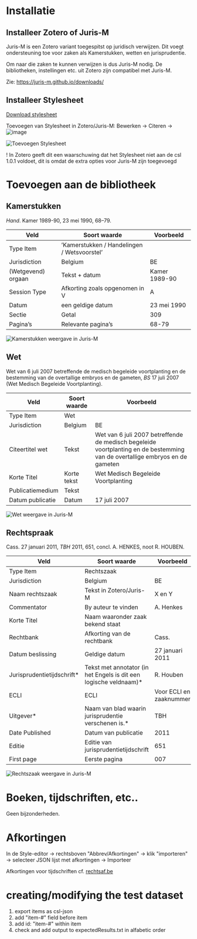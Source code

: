 Installatie
===========

Installeer Zotero of Juris-M
----------------------------

Juris-M is een Zotero variant toegespitst op juridisch verwijzen. Dit voegt ondersteuning toe voor zaken als Kamerstukken, wetten en jurisprudentie.

Om naar die zaken te kunnen verwijzen is dus Juris-M nodig. De bibliotheken, instellingen etc. uit Zotero zijn compatibel met Juris-M.

Zie: <https://juris-m.github.io/downloads/>

Installeer Stylesheet
---------------------
[Download stylesheet](https://raw.githubusercontent.com/mvwestendorp/v-en-a/master/v-en-a.csl)

Toevoegen van Stylesheet in Zotero/Juris-M: Bewerken -> Citeren -> ![image](figures/Manual-plus-sign.png)

![Toevoegen Stylesheet](figures/Manual-fig-1.png)

! In Zotero geeft dit een waarschuwing dat het Stylesheet niet aan de csl 1.0.1 voldoet, dit is omdat de extra opties voor Juris-M zijn toegevoegd

Toevoegen aan de bibliotheek
============================

Kamerstukken
------------

*Hand*. Kamer 1989-90, 23 mei 1990, 68–79.

Veld | Soort waarde | Voorbeeld
--- | --- | ---
Type Item | ’Kamerstukken / Handelingen / Wetsvoorstel’ | 
Jurisdiction | Belgium|BE | 
(Wetgevend) orgaan | Tekst + datum | Kamer 1989-90
Session Type | Afkorting zoals opgenomen in V|A | Hand. ; Parl. St ; Vr. en Antw.
Datum | een geldige datum | 23 mei 1990
Sectie | Getal | 309
Pagina’s | Relevante pagina’s | 68-79


![Kamerstukken weergave in Juris-M](figures/Manual-fig-2.png)

Wet
---

Wet van 6 juli 2007 betreffende de medisch begeleide voortplanting en de bestemming van de overtallige embryos en de gameten, *BS* 17 juli 2007 (Wet Medisch Begeleide Voortplanting).

Veld | Soort waarde | Voorbeeld
--- | --- | ---
Type Item | Wet | 
Jurisdiction | Belgium|BE | 
Citeertitel wet | Tekst | Wet van 6 juli 2007 betreffende de medisch begeleide voortplanting en de bestemming van de overtallige embryos en de gameten
Korte Titel | Korte tekst | Wet Medisch Begeleide Voortplanting
Publicatiemedium | Tekst | 
Datum publicatie | Datum | 17 juli 2007


![Wet weergave in Juris-M](figures/Manual-fig-3.png)

Rechtspraak
-----------

Cass. 27 januari 2011, *TBH* 2011, 651, concl. A. HENKES, noot R. HOUBEN.

Veld | Soort waarde | Voorbeeld
--- | --- | ---
Type Item | Rechtszaak | 
Jurisdiction | Belgium|BE | 
Naam rechtszaak | Tekst in Zotero/Juris-M | X en Y
Commentator | By auteur te vinden | A. Henkes
Korte Titel | Naam waaronder zaak bekend staat | 
Rechtbank | Afkorting van de rechtbank | Cass.
Datum beslissing | Geldige datum | 27 januari 2011
Jurisprudentietijdschrift*| Tekst met annotator (in het Engels is dit een logische veldnaam)*| R. Houben
ECLI | ECLI | Voor ECLI en zaaknummer
Uitgever*| Naam van blad waarin jurisprudentie verschenen is.*| TBH
Date Published | Datum van publicatie | 2011
Editie | Editie van jurisprudentietijdschrift | 651
First page | Eerste pagina| 007


![Rechtszaak weergave in Juris-M](figures/Manual-fig-4.png)

Boeken, tijdschriften, etc..
============================

Geen bijzonderheden.

Afkortingen
============================
In de Style-editor -> rechtsboven "Abbrev/Afkortingen" -> klik "importeren" -> selecteer JSON lijst met afkortingen -> Importeer

Afkortingen voor tijdschriften cf. [rechtsaf.be](http://www.rechtsaf.be)

# creating/modifying the test dataset
1. export items as csl-json
2. add "item-#" field before item
3. add id: "item-#" within item
4. check and add output to expectedResults.txt in alfabetic order
